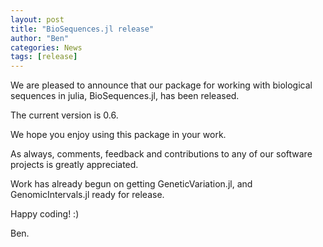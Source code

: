 ```yaml
---
layout: post
title: "BioSequences.jl release"
author: "Ben"
categories: News
tags: [release]
---
```


We are pleased to announce that our package for working with biological
sequences in julia, BioSequences.jl, has been released.

The current version is 0.6.

We hope you enjoy using this package in your work.

As always, comments, feedback and contributions to any of our software projects
is greatly appreciated.

Work has already begun on getting GeneticVariation.jl, and GenomicIntervals.jl
ready for release.

Happy coding! :)

Ben.
